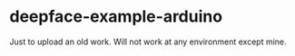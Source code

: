 # deepface-example-arduino
Just to upload an old work. Will not work at any environment except mine.
